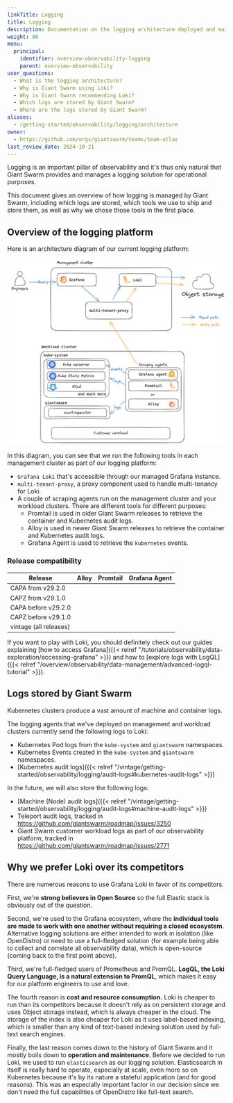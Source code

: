 ```yaml
---
linkTitle: Logging
title: Logging
description: Documentation on the logging architecture deployed and maintained by Giant Swarm.
weight: 80
menu:
  principal:
    identifier: overview-observability-logging
    parent: overview-observability
user_questions:
  - What is the logging architecture?
  - Why is Giant Swarm using Loki?
  - Why is Giant Swarm recommending Loki?
  - Which logs are stored by Giant Swarm?
  - Where are the logs stored by Giant Swarm?
aliases:
  - /getting-started/observability/logging/architecture
owner:
  - https://github.com/orgs/giantswarm/teams/team-atlas
last_review_date: 2024-10-21
---
```


Logging is an important pillar of observability and it's thus only natural that Giant Swarm provides and manages a logging solution for operational purposes.

This document gives an overview of how logging is managed by Giant Swarm, including which logs are stored, which tools we use to ship and store them, as well as why we chose those tools in the first place.

## Overview of the logging platform

Here is an architecture diagram of our current logging platform:

![Logging pipeline architecture overview](logging-architecture.png)
<!-- Source: https://drive.google.com/file/d/1Gzl0mTdJcaui_zIC9QuHcgMX3QJygALo -->

In this diagram, you can see that we run the following tools in each management cluster as part of our logging platform:

- `Grafana Loki` that's accessible through our managed Grafana instance.
- `multi-tenant-proxy`, a proxy component used to handle multi-tenancy for Loki.
- A couple of scraping agents run on the management cluster and your workload clusters. There are different tools for different purposes:
    - Promtail is used in older Giant Swarm releases to retrieve the container and Kubernetes audit logs.
    - Alloy is used in newer Giant Swarm releases to retrieve the container and Kubernetes audit logs.
    - Grafana Agent is used to retrieve the `kubernetes` events.

### Release compatibility

Release|Alloy|Promtail|Grafana Agent|
-------|-----|--------|-------------|
CAPA from v29.2.0|<i class="fas fa-check"></i>|<i class="fas fa-times"></i>|<i class="fas fa-check"></i>|
CAPZ from v29.1.0|<i class="fas fa-check"></i>|<i class="fas fa-times"></i>|<i class="fas fa-check"></i>|
CAPA before v29.2.0|<i class="fas fa-times"></i>|<i class="fas fa-check"></i>|<i class="fas fa-check"></i>|
CAPZ before v29.1.0|<i class="fas fa-times"></i>|<i class="fas fa-check"></i>|<i class="fas fa-check"></i>|
vintage (all releases)|<i class="fas fa-times"></i>|<i class="fas fa-check"></i>|<i class="fas fa-check"></i>|

If you want to play with Loki, you should definitely check out our guides explaining [how to access Grafana]({{< relref "/tutorials/observability/data-exploration/accessing-grafana" >}}) and how to [explore logs with LogQL]({{< relref "/overview/observability/data-management/advanced-logql-tutorial" >}}).

## Logs stored by Giant Swarm

Kubernetes clusters produce a vast amount of machine and container logs.

The logging agents that we've deployed on management and workload clusters currently send the following logs to Loki:

- Kubernetes Pod logs from the `kube-system` and `giantswarm` namespaces.
- Kubernetes Events created in the `kube-system` and `giantswarm` namespaces.
- [Kubernetes audit logs]({{< relref "/vintage/getting-started/observability/logging/audit-logs#kubernetes-audit-logs" >}})

In the future, we will also store the following logs:

- [Machine (Node) audit logs]({{< relref "/vintage/getting-started/observability/logging/audit-logs#machine-audit-logs" >}})
- Teleport audit logs, tracked in https://github.com/giantswarm/roadmap/issues/3250
- Giant Swarm customer workload logs as part of our observability platform, tracked in https://github.com/giantswarm/roadmap/issues/2771

## Why we prefer Loki over its competitors

There are numerous reasons to use Grafana Loki in favor of its competitors.

First, we're **strong believers in Open Source** so the full Elastic stack is obviously out of the question.

Second, we're used to the Grafana ecosystem, where the **individual tools are made to work with one another without requiring a closed ecosystem**. Alternative logging solutions are either intended to work in isolation (like OpenDistro) or need to use a full-fledged solution (for example being able to collect and correlate all observability data), which is open-source (coming back to the first point above).

Third, we're full-fledged users of Prometheus and PromQL. **LogQL, the Loki Query Language, is a natural extension to PromQL**, which makes it easy for our platform engineers to use and love.

The fourth reason is **cost and resource consumption.** Loki is cheaper to run than its competitors because it doesn't rely as on persistent storage and uses Object storage instead, which is always cheaper in the cloud. The storage of the index is also cheaper for Loki as it uses label-based indexing, which is smaller than any kind of text-based indexing solution used by full-text search engines.

Finally, the last reason comes down to the history of Giant Swarm and it mostly boils down to **operation and maintenance**. Before we decided to run Loki, we used to run `elasticsearch` as our logging solution. Elasticsearch in itself is really hard to operate, especially at scale, even more so on Kubernetes because it's by its nature a stateful application (and for good reasons). This was an especially important factor in our decision since we don't need the full capabilities of OpenDistro like full-text search.
